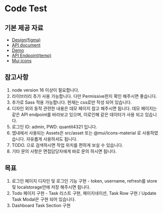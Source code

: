 # Code Test

## 기본 제공 자료
- [Design(figma)](https://www.figma.com/file/nHHBjLBI84n9LphcD7GZn9/Code-Test?node-id=7%3A1779)
- [API document](https://documenter.getpostman.com/view/16075277/UVeGs6cs)
- [Demo](https://react.code-test.quantit.io)
- [API Endpoint(temp)](https://42fb-59-6-230-229.ngrok.io)
- [Mui icons](https://mui.com/components/material-icons/)

## 참고사항
1. node version 16 이상이 필요합니다.
2. 라이브러리 추가 사용 가능합니다. 다만 Permissive한지 확인 해주시면 좋습니다.
3. 추가로 Sass 적용 가능합니다. 현재는 css로만 작성 되어 있습니다.
4. 디자인 외의 동작 관련한 내용은 데모 페이지 참고 해주시면 됩니다. 데모 페이지는 같은 API endpoint를 바라보고 있으며, 이로인해 같은 데이터가 사용 되고 있습니다.
5. 로그인 ID: admin, PWD: quantit4321 입니다.
6. 앱내에서 사용되는 Assets은 src/asset 또는 @mui/icons-material 로 사용하였습니다. 자유롭게 사용하셔도 됩니다.
7. TODO. 으로 검색하시면 작업 위치를 편하게 보실 수 있습니다.
8. 기타 문의 사항은 면접담당자에게 바로 문의 하시면 됩니다.

## 목표
1. 로그인 페이지 디자인 및 로그인 기능 구현 - token, username, refresh를 store 및 localstorage안에 저장 해주시면 됩니다.
2. Todo 페이지 구현 - Task 리스트 구현, 페이지네이션, Task Row 구현 / Update Task Modal은 구현 되어 있습니다.
3. Dashboard Task Section 구현
